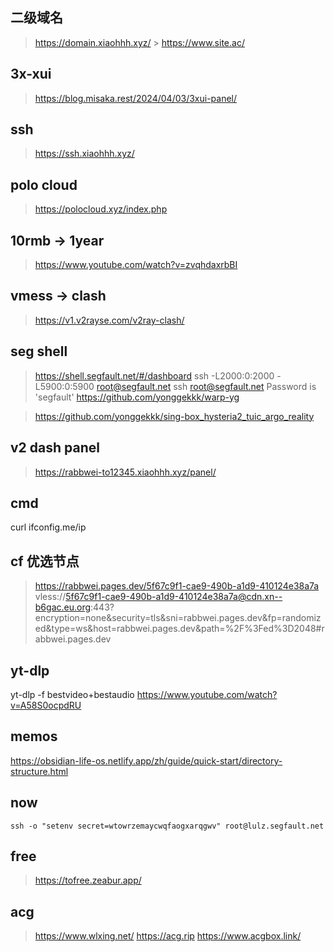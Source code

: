 ## 二级域名

> https://domain.xiaohhh.xyz/ > https://www.site.ac/

## 3x-xui

> https://blog.misaka.rest/2024/04/03/3xui-panel/

## ssh

> https://ssh.xiaohhh.xyz/

## polo cloud

> https://polocloud.xyz/index.php

## 10rmb -> 1year

> https://www.youtube.com/watch?v=zvqhdaxrbBI

## vmess -> clash

> https://v1.v2rayse.com/v2ray-clash/

## seg shell

> https://shell.segfault.net/#/dashboard
> ssh -L2000:0:2000 -L5900:0:5900 root@segfault.net
> ssh root@segfault.net
> Password is 'segfault'
> https://github.com/yonggekkk/warp-yg

> https://github.com/yonggekkk/sing-box_hysteria2_tuic_argo_reality

## v2 dash panel

> https://rabbwei-to12345.xiaohhh.xyz/panel/

## cmd

curl ifconfig.me/ip

## cf 优选节点

> https://rabbwei.pages.dev/5f67c9f1-cae9-490b-a1d9-410124e38a7a
> vless://5f67c9f1-cae9-490b-a1d9-410124e38a7a@cdn.xn--b6gac.eu.org:443?encryption=none&security=tls&sni=rabbwei.pages.dev&fp=randomized&type=ws&host=rabbwei.pages.dev&path=%2F%3Fed%3D2048#rabbwei.pages.dev

## yt-dlp

yt-dlp -f bestvideo+bestaudio https://www.youtube.com/watch?v=A58S0ocpdRU

## memos

https://obsidian-life-os.netlify.app/zh/guide/quick-start/directory-structure.html

## now

```shell
ssh -o "setenv secret=wtowrzemaycwqfaogxarqgwv" root@lulz.segfault.net
```

## free

> https://tofree.zeabur.app/


## acg
> https://www.wlxing.net/
> https://acg.rip
> https://www.acgbox.link/